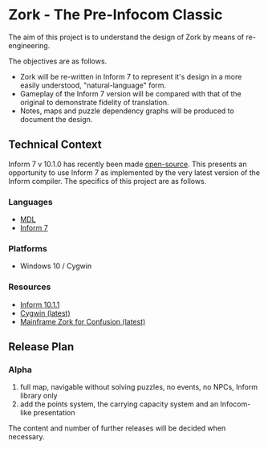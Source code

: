 # Zork - The Pre-Infocom Classic
The aim of this project is to understand the design of Zork by means of re-engineering.

The objectives are as follows.
* Zork will be re-written in Inform 7 to represent it's design in a more easily understood, "natural-language" form.
* Gameplay of the Inform 7 version will be compared with that of the original to demonstrate fidelity of translation.
* Notes, maps and puzzle dependency graphs will be produced to document the design.

## Technical Context
Inform 7 v 10.1.0 has recently been made [open-source](https://intfiction.org/t/inform-7-v10-1-0-is-now-open-source/55674).
This presents an opportunity to use Inform 7 as implemented by the very latest version of the Inform compiler.
The specifics of this project are as follows.

### Languages
* [MDL](https://en.wikipedia.org/wiki/MDL_(programming_language))
* [Inform 7](https://en.wikipedia.org/wiki/Inform#Inform_7)

### Platforms
* Windows 10 / Cygwin

### Resources
* [Inform 10.1.1](https://github.com/ganelson/inform/releases/tag/v10.1.1)
* [Cygwin (latest)](https://www.cygwin.com/)
* [Mainframe Zork for Confusion (latest)](https://github.com/heasm66/mdlzork)

## Release Plan
### Alpha
1. full map, navigable without solving puzzles, no events, no NPCs, Inform library only
2. add the points system, the carrying capacity system and an Infocom-like presentation

The content and number of further releases will be decided when necessary.
